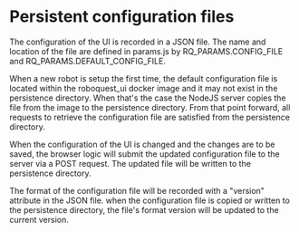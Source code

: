 # Persistent configuration files

The configuration of the UI is recorded in a JSON file. The name
and location of the file are defined in params.js by
RQ_PARAMS.CONFIG_FILE and RQ_PARAMS.DEFAULT_CONFIG_FILE.

When a new robot is setup the first time, the default
configuration file is located within the roboquest_ui docker
image and it may not exist in the persistence directory. When that's
the case the NodeJS server copies the file from the image to the
persistence directory. From that point forward, all requests to
retrieve the configuration file are satisfied from the
persistence directory.

When the configuration of the UI is changed and the changes are
to be saved, the browser logic will submit the updated
configuration file to the server via a POST request. The updated
file will be written to the persistence directory.

The format of the configuration file will be recorded with a
"version" attribute in the JSON file. when the configuration file
is copied or written to the persistence directory, the file's format
version will be updated to the current version.
